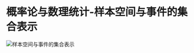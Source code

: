 # 概率论与数理统计-样本空间与事件的集合表示

![样本空间与事件的集合表示](https://cdn.jsdelivr.net/gh/ylsislove/image-home/test/20200723234943.png)
